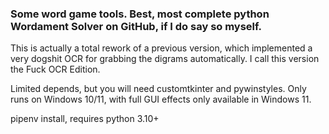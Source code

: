 

### Some word game tools. Best, most complete python Wordament Solver on GitHub, if I do say so myself. 

This is actually a total rework of a previous version, which implemented a very dogshit OCR for grabbing the digrams automatically. I call this version the Fuck OCR Edition. 

Limited depends, but you will need customtkinter and pywinstyles. Only runs on Windows 10/11, with full GUI effects only available in Windows 11. 

pipenv install, requires python 3.10+ 
